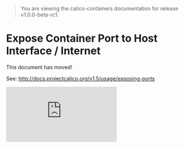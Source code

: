 > You are viewing the calico-containers documentation for release v1.0.0-beta-rc1.

# Expose Container Port to Host Interface / Internet

This document has moved!

See: http://docs.projectcalico.org/v1.5/usage/exposing-ports

[![Analytics](https://calico-ga-beacon.appspot.com/UA-52125893-3/calico-containers/docs/ExposePortsToInternet.md?pixel)](https://github.com/igrigorik/ga-beacon)
